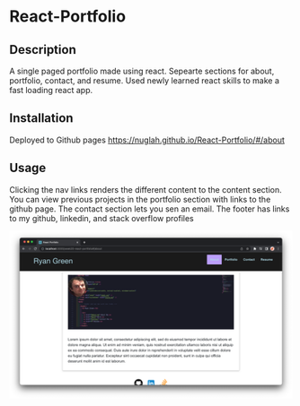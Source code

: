 # React-Portfolio

## Description

A single paged portfolio made using react. Sepearte sections for about, portfolio, contact, and resume. Used newly learned react skills to make a fast loading react app.

## Installation

Deployed to Github pages
https://nuglah.github.io/React-Portfolio/#/about

## Usage

Clicking the nav links renders the different content to the content section. You can view previous projects in the portfolio section with links to the github page. The contact section lets you sen an email. The footer has links to my github, linkedin, and stack overflow profiles

![alt text](assets/images/screen1.png)
